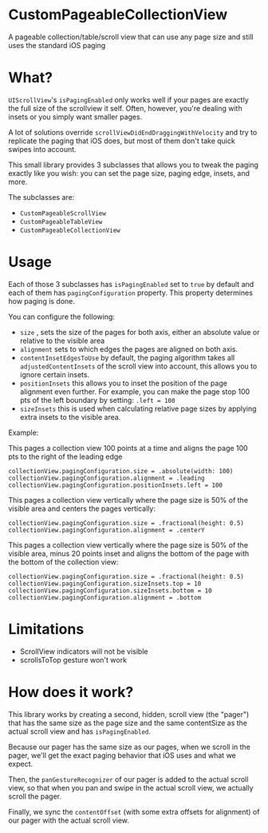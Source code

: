 # CustomPageableCollectionView
A pageable collection/table/scroll view that can use any page size and still uses the standard iOS paging

# What?

`UIScrollView`'s `isPagingEnabled` only works well if your pages are exactly the full size of the scrollview it self. Often, however, you're dealing with insets or you simply want smaller pages.

A lot of solutions override `scrollViewDidEndDraggingWithVelocity` and try to replicate the paging that iOS does, but most of them don't take quick swipes into account.

This small library provides 3 subclasses that allows you to tweak the paging exactly like you wish: you can set the page size, paging edge, insets, and more. 

The subclasses are:

- `CustomPageableScrollView`
- `CustomPageableTableView`
- `CustomPageableCollectionView`

# Usage

Each of those 3 subclasses has `isPagingEnabled` set to `true` by default and each of them has  `pagingConfiguration` property. This property determines how paging is done.

You can configure the following:

- `size` , sets the size of the pages for both axis, either an absolute value or relative to the visible area
- `alignment` sets to which edges the pages are aligned on both axis.
- `contentInsetEdgesToUse` by default, the paging algorithm takes all `adjustedContentInsets` of the scroll view into account, this allows you to ignore certain insets.
- `positionInsets` this allows you to inset the position of the page alignment even further. For example, you can make the page stop 100 pts of the left boundary by setting: `.left = 100`
- `sizeInsets` this is used when calculating relative page sizes by applying extra insets to the visible area.

Example:

This pages a collection view 100 points at a time and aligns the page 100 pts to the right of the leading edge
```
collectionView.pagingConfiguration.size = .absolute(width: 100)
collectionView.pagingConfiguration.alignment = .leading
collectionView.pagingConfiguration.positionInsets.left = 100
```

This pages a collection view vertically where the page size is 50% of the visible area and centers the pages vertically:
```
collectionView.pagingConfiguration.size = .fractional(height: 0.5)
collectionView.pagingConfiguration.alignment = .centerY
```

This pages a collection view vertically where the page size is 50% of the visible area, minus 20 points inset and aligns the bottom of the page with the bottom of the collection view:
```
collectionView.pagingConfiguration.size = .fractional(height: 0.5)
collectionView.pagingConfiguration.sizeInsets.top = 10
collectionView.pagingConfiguration.sizeInsets.bottom = 10
collectionView.pagingConfiguration.alignment = .bottom
```

# Limitations
 - ScrollView indicators will not be visible
 - scrollsToTop gesture won't work
 
 # How does it work?
 
 This library works by creating a second, hidden, scroll view (the "pager") that has the same size as the page size and the same contentSize as the actual scroll view and has `isPagingEnabled`.
 
 Because our pager has the same size as our pages, when we scroll in the pager,  we'll get the exact paging behavior that iOS uses and what we expect. 

Then, the `panGestureRecognizer` of our pager is added to the actual scroll view, so that when you pan and swipe in the actual scroll view, we actually scroll the pager.

Finally, we sync the `contentOffset` (with some extra offsets for alignment) of our pager with the actual scroll view.
